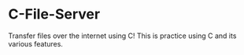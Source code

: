 # C-File-Server

Transfer files over the internet using C! This is practice using C and its various features.

